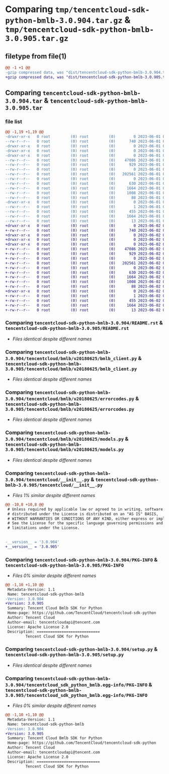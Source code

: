 # Comparing `tmp/tencentcloud-sdk-python-bmlb-3.0.904.tar.gz` & `tmp/tencentcloud-sdk-python-bmlb-3.0.905.tar.gz`

## filetype from file(1)

```diff
@@ -1 +1 @@
-gzip compressed data, was "dist/tencentcloud-sdk-python-bmlb-3.0.904.tar", last modified: Thu Jun  1 02:27:16 2023, max compression
+gzip compressed data, was "dist/tencentcloud-sdk-python-bmlb-3.0.905.tar", last modified: Fri Jun  2 00:21:22 2023, max compression
```

## Comparing `tencentcloud-sdk-python-bmlb-3.0.904.tar` & `tencentcloud-sdk-python-bmlb-3.0.905.tar`

### file list

```diff
@@ -1,19 +1,19 @@
-drwxr-xr-x   0 root         (0) root         (0)        0 2023-06-01 02:27:16.000000 tencentcloud-sdk-python-bmlb-3.0.904/
--rw-r--r--   0 root         (0) root         (0)      740 2023-06-01 02:27:16.000000 tencentcloud-sdk-python-bmlb-3.0.904/README.rst
-drwxr-xr-x   0 root         (0) root         (0)        0 2023-06-01 02:27:16.000000 tencentcloud-sdk-python-bmlb-3.0.904/tencentcloud/
-drwxr-xr-x   0 root         (0) root         (0)        0 2023-06-01 02:27:16.000000 tencentcloud-sdk-python-bmlb-3.0.904/tencentcloud/bmlb/
-drwxr-xr-x   0 root         (0) root         (0)        0 2023-06-01 02:27:16.000000 tencentcloud-sdk-python-bmlb-3.0.904/tencentcloud/bmlb/v20180625/
--rw-r--r--   0 root         (0) root         (0)    47086 2023-06-01 02:27:16.000000 tencentcloud-sdk-python-bmlb-3.0.904/tencentcloud/bmlb/v20180625/bmlb_client.py
--rw-r--r--   0 root         (0) root         (0)      929 2023-06-01 02:27:16.000000 tencentcloud-sdk-python-bmlb-3.0.904/tencentcloud/bmlb/v20180625/errorcodes.py
--rw-r--r--   0 root         (0) root         (0)        0 2023-06-01 02:27:16.000000 tencentcloud-sdk-python-bmlb-3.0.904/tencentcloud/bmlb/v20180625/__init__.py
--rw-r--r--   0 root         (0) root         (0)   202561 2023-06-01 02:27:16.000000 tencentcloud-sdk-python-bmlb-3.0.904/tencentcloud/bmlb/v20180625/models.py
--rw-r--r--   0 root         (0) root         (0)        0 2023-06-01 02:27:16.000000 tencentcloud-sdk-python-bmlb-3.0.904/tencentcloud/bmlb/__init__.py
--rw-r--r--   0 root         (0) root         (0)      630 2023-06-01 02:27:16.000000 tencentcloud-sdk-python-bmlb-3.0.904/tencentcloud/__init__.py
--rw-r--r--   0 root         (0) root         (0)     1664 2023-06-01 02:27:16.000000 tencentcloud-sdk-python-bmlb-3.0.904/PKG-INFO
--rw-r--r--   0 root         (0) root         (0)     1008 2023-06-01 02:27:16.000000 tencentcloud-sdk-python-bmlb-3.0.904/setup.py
--rw-r--r--   0 root         (0) root         (0)       88 2023-06-01 02:27:16.000000 tencentcloud-sdk-python-bmlb-3.0.904/setup.cfg
-drwxr-xr-x   0 root         (0) root         (0)        0 2023-06-01 02:27:16.000000 tencentcloud-sdk-python-bmlb-3.0.904/tencentcloud_sdk_python_bmlb.egg-info/
--rw-r--r--   0 root         (0) root         (0)        1 2023-06-01 02:27:16.000000 tencentcloud-sdk-python-bmlb-3.0.904/tencentcloud_sdk_python_bmlb.egg-info/dependency_links.txt
--rw-r--r--   0 root         (0) root         (0)      455 2023-06-01 02:27:16.000000 tencentcloud-sdk-python-bmlb-3.0.904/tencentcloud_sdk_python_bmlb.egg-info/SOURCES.txt
--rw-r--r--   0 root         (0) root         (0)     1664 2023-06-01 02:27:16.000000 tencentcloud-sdk-python-bmlb-3.0.904/tencentcloud_sdk_python_bmlb.egg-info/PKG-INFO
--rw-r--r--   0 root         (0) root         (0)       13 2023-06-01 02:27:16.000000 tencentcloud-sdk-python-bmlb-3.0.904/tencentcloud_sdk_python_bmlb.egg-info/top_level.txt
+drwxr-xr-x   0 root         (0) root         (0)        0 2023-06-02 00:21:22.000000 tencentcloud-sdk-python-bmlb-3.0.905/
+-rw-r--r--   0 root         (0) root         (0)      740 2023-06-02 00:21:21.000000 tencentcloud-sdk-python-bmlb-3.0.905/README.rst
+drwxr-xr-x   0 root         (0) root         (0)        0 2023-06-02 00:21:22.000000 tencentcloud-sdk-python-bmlb-3.0.905/tencentcloud/
+drwxr-xr-x   0 root         (0) root         (0)        0 2023-06-02 00:21:22.000000 tencentcloud-sdk-python-bmlb-3.0.905/tencentcloud/bmlb/
+drwxr-xr-x   0 root         (0) root         (0)        0 2023-06-02 00:21:22.000000 tencentcloud-sdk-python-bmlb-3.0.905/tencentcloud/bmlb/v20180625/
+-rw-r--r--   0 root         (0) root         (0)    47086 2023-06-02 00:21:21.000000 tencentcloud-sdk-python-bmlb-3.0.905/tencentcloud/bmlb/v20180625/bmlb_client.py
+-rw-r--r--   0 root         (0) root         (0)      929 2023-06-02 00:21:21.000000 tencentcloud-sdk-python-bmlb-3.0.905/tencentcloud/bmlb/v20180625/errorcodes.py
+-rw-r--r--   0 root         (0) root         (0)        0 2023-06-02 00:21:21.000000 tencentcloud-sdk-python-bmlb-3.0.905/tencentcloud/bmlb/v20180625/__init__.py
+-rw-r--r--   0 root         (0) root         (0)   202561 2023-06-02 00:21:21.000000 tencentcloud-sdk-python-bmlb-3.0.905/tencentcloud/bmlb/v20180625/models.py
+-rw-r--r--   0 root         (0) root         (0)        0 2023-06-02 00:21:21.000000 tencentcloud-sdk-python-bmlb-3.0.905/tencentcloud/bmlb/__init__.py
+-rw-r--r--   0 root         (0) root         (0)      630 2023-06-02 00:21:21.000000 tencentcloud-sdk-python-bmlb-3.0.905/tencentcloud/__init__.py
+-rw-r--r--   0 root         (0) root         (0)     1664 2023-06-02 00:21:22.000000 tencentcloud-sdk-python-bmlb-3.0.905/PKG-INFO
+-rw-r--r--   0 root         (0) root         (0)     1008 2023-06-02 00:21:21.000000 tencentcloud-sdk-python-bmlb-3.0.905/setup.py
+-rw-r--r--   0 root         (0) root         (0)       88 2023-06-02 00:21:22.000000 tencentcloud-sdk-python-bmlb-3.0.905/setup.cfg
+drwxr-xr-x   0 root         (0) root         (0)        0 2023-06-02 00:21:22.000000 tencentcloud-sdk-python-bmlb-3.0.905/tencentcloud_sdk_python_bmlb.egg-info/
+-rw-r--r--   0 root         (0) root         (0)        1 2023-06-02 00:21:22.000000 tencentcloud-sdk-python-bmlb-3.0.905/tencentcloud_sdk_python_bmlb.egg-info/dependency_links.txt
+-rw-r--r--   0 root         (0) root         (0)      455 2023-06-02 00:21:22.000000 tencentcloud-sdk-python-bmlb-3.0.905/tencentcloud_sdk_python_bmlb.egg-info/SOURCES.txt
+-rw-r--r--   0 root         (0) root         (0)     1664 2023-06-02 00:21:22.000000 tencentcloud-sdk-python-bmlb-3.0.905/tencentcloud_sdk_python_bmlb.egg-info/PKG-INFO
+-rw-r--r--   0 root         (0) root         (0)       13 2023-06-02 00:21:22.000000 tencentcloud-sdk-python-bmlb-3.0.905/tencentcloud_sdk_python_bmlb.egg-info/top_level.txt
```

### Comparing `tencentcloud-sdk-python-bmlb-3.0.904/README.rst` & `tencentcloud-sdk-python-bmlb-3.0.905/README.rst`

 * *Files identical despite different names*

### Comparing `tencentcloud-sdk-python-bmlb-3.0.904/tencentcloud/bmlb/v20180625/bmlb_client.py` & `tencentcloud-sdk-python-bmlb-3.0.905/tencentcloud/bmlb/v20180625/bmlb_client.py`

 * *Files identical despite different names*

### Comparing `tencentcloud-sdk-python-bmlb-3.0.904/tencentcloud/bmlb/v20180625/errorcodes.py` & `tencentcloud-sdk-python-bmlb-3.0.905/tencentcloud/bmlb/v20180625/errorcodes.py`

 * *Files identical despite different names*

### Comparing `tencentcloud-sdk-python-bmlb-3.0.904/tencentcloud/bmlb/v20180625/models.py` & `tencentcloud-sdk-python-bmlb-3.0.905/tencentcloud/bmlb/v20180625/models.py`

 * *Files identical despite different names*

### Comparing `tencentcloud-sdk-python-bmlb-3.0.904/tencentcloud/__init__.py` & `tencentcloud-sdk-python-bmlb-3.0.905/tencentcloud/__init__.py`

 * *Files 1% similar despite different names*

```diff
@@ -10,8 +10,8 @@
 # Unless required by applicable law or agreed to in writing, software
 # distributed under the License is distributed on an "AS IS" BASIS,
 # WITHOUT WARRANTIES OR CONDITIONS OF ANY KIND, either express or implied.
 # See the License for the specific language governing permissions and
 # limitations under the License.
 
 
-__version__ = '3.0.904'
+__version__ = '3.0.905'
```

### Comparing `tencentcloud-sdk-python-bmlb-3.0.904/PKG-INFO` & `tencentcloud-sdk-python-bmlb-3.0.905/PKG-INFO`

 * *Files 0% similar despite different names*

```diff
@@ -1,10 +1,10 @@
 Metadata-Version: 1.1
 Name: tencentcloud-sdk-python-bmlb
-Version: 3.0.904
+Version: 3.0.905
 Summary: Tencent Cloud Bmlb SDK for Python
 Home-page: https://github.com/TencentCloud/tencentcloud-sdk-python
 Author: Tencent Cloud
 Author-email: tencentcloudapi@tencent.com
 License: Apache License 2.0
 Description: ============================
         Tencent Cloud SDK for Python
```

### Comparing `tencentcloud-sdk-python-bmlb-3.0.904/setup.py` & `tencentcloud-sdk-python-bmlb-3.0.905/setup.py`

 * *Files identical despite different names*

### Comparing `tencentcloud-sdk-python-bmlb-3.0.904/tencentcloud_sdk_python_bmlb.egg-info/PKG-INFO` & `tencentcloud-sdk-python-bmlb-3.0.905/tencentcloud_sdk_python_bmlb.egg-info/PKG-INFO`

 * *Files 0% similar despite different names*

```diff
@@ -1,10 +1,10 @@
 Metadata-Version: 1.1
 Name: tencentcloud-sdk-python-bmlb
-Version: 3.0.904
+Version: 3.0.905
 Summary: Tencent Cloud Bmlb SDK for Python
 Home-page: https://github.com/TencentCloud/tencentcloud-sdk-python
 Author: Tencent Cloud
 Author-email: tencentcloudapi@tencent.com
 License: Apache License 2.0
 Description: ============================
         Tencent Cloud SDK for Python
```

